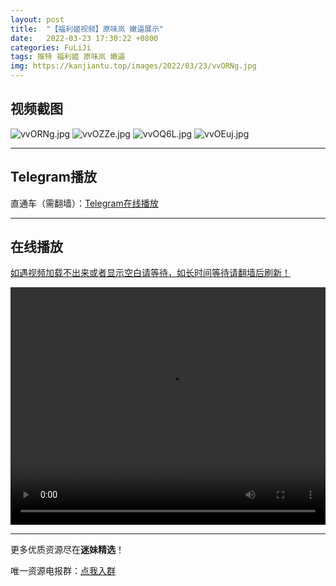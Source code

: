 ```yaml
---
layout: post
title:  "【福利姬视频】原味岚 嫩逼展示"
date:   2022-03-23 17:30:22 +0800
categories: FuLiJi
tags: 推特 福利姬 原味岚 嫩逼
img: https://kanjiantu.top/images/2022/03/23/vvORNg.jpg
---
```



## 视频截图

![vvORNg.jpg](https://kanjiantu.top/images/2022/03/23/vvORNg.jpg)
![vvOZZe.jpg](https://kanjiantu.top/images/2022/03/23/vvOZZe.jpg)
![vvOQ6L.jpg](https://kanjiantu.top/images/2022/03/23/vvOQ6L.jpg)
![vvOEuj.jpg](https://kanjiantu.top/images/2022/03/23/vvOEuj.jpg)

* * *
## Telegram播放

直通车（需翻墙）：[Telegram在线播放](https://t.me/mimeijingxuan/286)

* * *
## 在线播放
<u>如遇视频加载不出来或者显示空白请等待，如长时间等待请翻墙后刷新！</u>
<center><video src="https://cdn.publer.io/uploads/videos/6239f066db27970e87321bca/5b8bb2cda3e9514b0238fd8a4bbe2fcc.mp4" width="100%" height="380px" controls="controls"></video></center>


* * *
更多优质资源尽在**迷妹精选**！

唯一资源电报群：[点我入群](https://t.me/mimeijingxuan)


